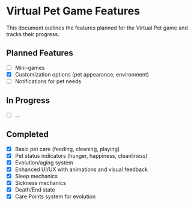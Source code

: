 # Virtual Pet Game Features

This document outlines the features planned for the Virtual Pet game and tracks their progress.

## Planned Features

- [ ] Mini-games
- [x] Customization options (pet appearance, environment)
- [ ] Notifications for pet needs

## In Progress

- [ ] ...

## Completed

- [x] Basic pet care (feeding, cleaning, playing)
- [x] Pet status indicators (hunger, happiness, cleanliness)
- [x] Evolution/aging system
- [x] Enhanced UI/UX with animations and visual feedback
- [x] Sleep mechanics
- [x] Sickness mechanics
- [x] Death/End state
- [x] Care Points system for evolution
